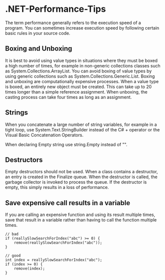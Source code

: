 # .NET-Performance-Tips
The term performance generally refers to the execution speed of a program. You can sometimes increase execution speed by following certain basic rules in your source code.

## Boxing and Unboxing
It is best to avoid using value types in situations where they must be boxed a high number of times, for example in non-generic collections classes such as System.Collections.ArrayList. You can avoid boxing of value types by using generic collections such as System.Collections.Generic.List<T>. Boxing and unboxing are computationally expensive processes. When a value type is boxed, an entirely new object must be created. This can take up to 20 times longer than a simple reference assignment. When unboxing, the casting process can take four times as long as an assignment.

## Strings
When you concatenate a large number of string variables, for example in a tight loop, use System.Text.StringBuilder instead of the C# + operator or the Visual Basic Concatenation Operators. 

When declaring Empty string use string.Empty instead of "".

## Destructors
Empty destructors should not be used. When a class contains a destructor, an entry is created in the Finalize queue. When the destructor is called, the garbage collector is invoked to process the queue. If the destructor is empty, this simply results in a loss of performance.

## Save expensive call results in a variable
If you are calling an expensive function and using its result multiple times, save that result in a variable rather than having to call the function multiple times.

````
// bad
if (reallySlowSearchForIndex("abc") >= 0) {
    remove(reallySlowSearchForIndex("abc"));
}

// good
int index = reallySlowSearchForIndex("abc");
if (index >= 0) {
    remove(index);
}
````
